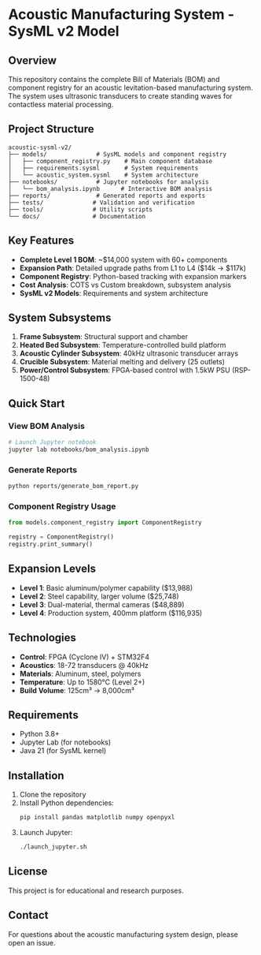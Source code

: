 # Acoustic Manufacturing System - SysML v2 Model

## Overview

This repository contains the complete Bill of Materials (BOM) and component registry for an acoustic levitation-based manufacturing system. The system uses ultrasonic transducers to create standing waves for contactless material processing.

## Project Structure

```
acoustic-sysml-v2/
├── models/              # SysML models and component registry
│   ├── component_registry.py    # Main component database
│   ├── requirements.sysml       # System requirements
│   └── acoustic_system.sysml    # System architecture
├── notebooks/           # Jupyter notebooks for analysis
│   └── bom_analysis.ipynb      # Interactive BOM analysis
├── reports/             # Generated reports and exports
├── tests/              # Validation and verification
├── tools/              # Utility scripts
└── docs/               # Documentation
```

## Key Features

- **Complete Level 1 BOM**: ~$14,000 system with 60+ components
- **Expansion Path**: Detailed upgrade paths from L1 to L4 ($14k → $117k)
- **Component Registry**: Python-based tracking with expansion markers
- **Cost Analysis**: COTS vs Custom breakdown, subsystem analysis
- **SysML v2 Models**: Requirements and system architecture

## System Subsystems

1. **Frame Subsystem**: Structural support and chamber
2. **Heated Bed Subsystem**: Temperature-controlled build platform
3. **Acoustic Cylinder Subsystem**: 40kHz ultrasonic transducer arrays
4. **Crucible Subsystem**: Material melting and delivery (25 outlets)
5. **Power/Control Subsystem**: FPGA-based control with 1.5kW PSU (RSP-1500-48)

## Quick Start

### View BOM Analysis
```bash
# Launch Jupyter notebook
jupyter lab notebooks/bom_analysis.ipynb
```

### Generate Reports
```bash
python reports/generate_bom_report.py
```

### Component Registry Usage
```python
from models.component_registry import ComponentRegistry

registry = ComponentRegistry()
registry.print_summary()
```

## Expansion Levels

- **Level 1**: Basic aluminum/polymer capability ($13,988)
- **Level 2**: Steel capability, larger volume ($25,748)
- **Level 3**: Dual-material, thermal cameras ($48,889)
- **Level 4**: Production system, 400mm platform ($116,935)

## Technologies

- **Control**: FPGA (Cyclone IV) + STM32F4
- **Acoustics**: 18-72 transducers @ 40kHz
- **Materials**: Aluminum, steel, polymers
- **Temperature**: Up to 1580°C (Level 2+)
- **Build Volume**: 125cm³ → 8,000cm³

## Requirements

- Python 3.8+
- Jupyter Lab (for notebooks)
- Java 21 (for SysML kernel)

## Installation

1. Clone the repository
2. Install Python dependencies:
   ```bash
   pip install pandas matplotlib numpy openpyxl
   ```
3. Launch Jupyter:
   ```bash
   ./launch_jupyter.sh
   ```

## License

This project is for educational and research purposes.

## Contact

For questions about the acoustic manufacturing system design, please open an issue.